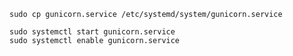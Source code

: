     sudo cp gunicorn.service /etc/systemd/system/gunicorn.service

    sudo systemctl start gunicorn.service
    sudo systemctl enable gunicorn.service
